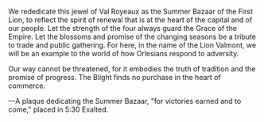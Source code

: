We rededicate this jewel of Val Royeaux as the Summer Bazaar of the First Lion, to reflect the spirit of renewal that is at the heart of the capital and of our people. Let the strength of the four always guard the Grace of the Empire. Let the blossoms and promise of the changing seasons be a tribute to trade and public gathering. For here, in the name of the Lion Valmont, we will be an example to the world of how Orlesians respond to adversity.

Our way cannot be threatened, for it embodies the truth of tradition and the promise of progress. The Blight finds no purchase in the heart of commerce.

—A plaque dedicating the Summer Bazaar, "for victories earned and to come," placed in 5:30 Exalted.
